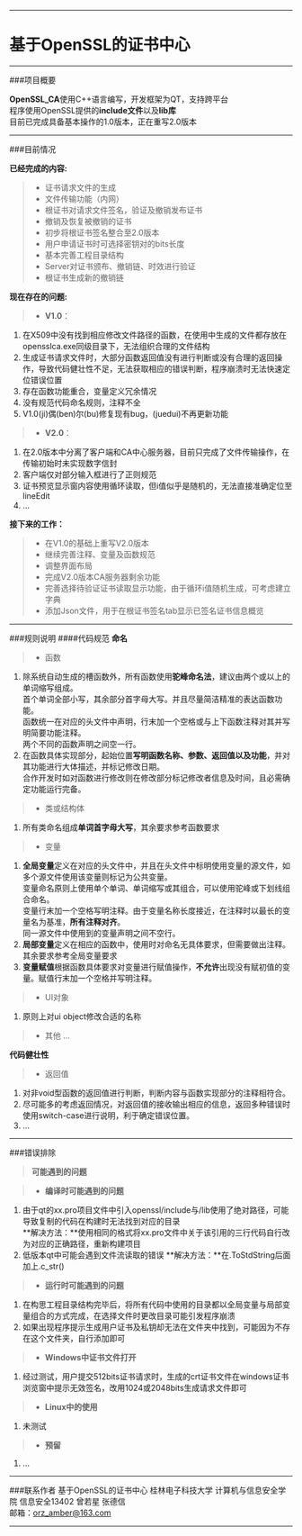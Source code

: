 --------
基于OpenSSL的证书中心
===================

--------

###项目概要

**OpenSSL_CA**使用C++语言编写，开发框架为QT，支持跨平台       
程序使用OpenSSL提供的**include文件**以及**lib库**      
目前已完成具备基本操作的1.0版本，正在重写2.0版本

--------

###目前情况

**已经完成的内容:**

> - 证书请求文件的生成
> - 文件传输功能（内网）
> - 根证书对请求文件签名，验证及撤销发布证书
> - 撤销及恢复被撤销的证书
> - 初步将根证书签名整合至2.0版本
> - 用户申请证书时可选择密钥对的bits长度
> - 基本完善工程目录结构
> - Server对证书颁布、撤销链、时效进行验证
> - 根证书生成新的撤销链

**现在存在的问题:**

> - **V1.0**：   
1.  在X509中没有找到相应修改文件路径的函数，在使用中生成的文件都存放在opensslca.exe同级目录下，无法组织合理的文件结构       
2.  生成证书请求文件时，大部分函数返回值没有进行判断或没有合理的返回操作，导致代码健壮性不足，无法获取相应的错误判断，程序崩溃时无法快速定位错误位置
3.  存在函数功能重合，变量定义冗余情况
4.  没有规范代码命名规则，注释不全
5.  V1.0(ji)偶(ben)尔(bu)修复现有bug，(juedui)不再更新功能

> - **V2.0**：  
1.   在2.0版本中分离了客户端和CA中心服务器，目前只完成了文件传输操作，在传输初始时未实现数字信封
2.   客户端仅对部分输入框进行了正则规范
3.   证书预览显示窗内容使用循环读取，但i值似乎是随机的，无法直接准确定位至lineEdit
4.   ...

**接下来的工作：**

> - 在V1.0的基础上重写V2.0版本
> - 继续完善注释、变量及函数规范
> - 调整界面布局
> - 完成V2.0版本CA服务器剩余功能
> - 完善选择待验证证书读取显示功能，由于循环i值随机生成，可考虑建立字典
> - 添加Json文件，用于在根证书签名tab显示已签名证书信息概览

---------

###规则说明
####代码规范
**命名**
> - 函数
1.   除系统自动生成的槽函数外，所有函数使用**驼峰命名法**，建议由两个或以上的单词缩写组成。    
     首个单词全部小写，其余部分首字母大写。并且尽量简洁精准的表达函数功能。    
     函数统一在对应的头文件中声明，行末加一个空格或与上下函数注释对其并写明简要功能注释。    
     两个不同的函数声明之间空一行。
2.   在函数具体实现部分，起始位置**写明函数名称、参数、返回值以及功能**，并对其功能进行大体描述，并标记修改日期。    
     合作开发时如对函数进行修改则在修改部分标记修改者信息及时间，且必需确定功能运行完备。
> - 类或结构体
1.   所有类命名组成**单词首字母大写**，其余要求参考函数要求
> - 变量
1.   **全局变量**定义在对应的头文件中，并且在头文件中标明使用变量的源文件，如多个源文件使用该变量则标记为公共变量。    
     变量命名原则上使用单个单词、单词缩写或其组合，可以使用驼峰或下划线组合命名。    
     变量行末加一个空格写明注释。由于变量名称长度接近，在注释时以最长的变量名为基准，**所有注释对齐**。    
     同一源文件中使用到的变量声明之间不空行。
2.   **局部变量**定义在相应的函数中，使用时对命名无具体要求，但需要做出注释。    
     其余要求参考全局变量要求    
3.   **变量赋值**根据函数具体要求对变量进行赋值操作，**不允许**出现没有赋初值的变量。赋值行末加一个空格并写明注释。
> - UI对象
1.   原则上对ui object修改合适的名称
> - 其他
...

**代码健壮性**
> - 返回值
1.   对非void型函数的返回值进行判断，判断内容与函数实现部分的注释相符合。
2.   尽可能多的考虑返回情况，对返回值的接收输出相应的信息，返回多种错误时使用switch-case进行说明，利于确定错误位置。
3.   ...

--------


###错误排除

> **可能遇到的问题**

> - **编译时可能遇到的问题**
1.   由于qt的xx.pro项目文件中引入openssl/include与/lib使用了绝对路径，可能导致复制的代码在构建时无法找到对应的目录    
**解决方法：**使用相同的格式将xx.pro文件中关于该引用的三行代码自行改为对应的正确路径，重新构建项目    
2.   低版本qt中可能会遇到文件流读取的错误
**解决方法：**在.ToStdString后面加上.c_str()

> - **运行时可能遇到的问题**
1.   在构思工程目录结构完毕后，将所有代码中使用的目录都以全局变量与局部变量组合的方式完成，在选择文件时更改目录可能引发程序崩溃
2.   如果出现程序提示生成用户证书及私钥却无法在文件夹中找到，可能因为不存在这个文件夹，自行添加即可

> - **Windows中证书文件打开**
1.   经过测试，用户提交512bits证书请求时，生成的crt证书文件在windows证书浏览窗中提示无效签名，改用1024或2048bits生成请求文件即可

> - **Linux中的使用**
1.   未测试

> - **预留**
1.   ...

---------


###联系作者
基于OpenSSL的证书中心 桂林电子科技大学 计算机与信息安全学院 信息安全13402 曾若星 张德信   
邮箱：orz_amber@163.com

---------
